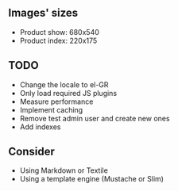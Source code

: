 Images' sizes
------------------
* Product show:  680x540
* Product index: 220x175

TODO
------------------------
* Change the locale to el-GR
* Only load required JS plugins
* Measure performance
* Implement caching
* Remove test admin user and create new ones
* Add indexes

Consider
--------------------
* Using Markdown or Textile
* Using a template engine (Mustache or Slim)